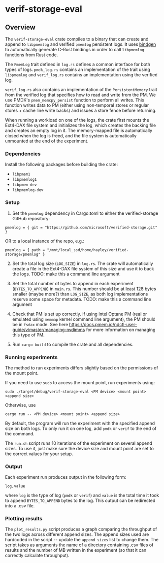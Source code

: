 # verif-storage-eval

## Overview

The `verif-storage-eval` crate compiles to a binary that can create and append to `libpmemlog` and verified `pmemlog` persistent logs. It uses [bindgen](https://rust-lang.github.io/rust-bindgen/) to automatically generate C-Rust bindings in order to call `libpmemlog` functions from Rust code.

The `PmemLog` trait defined in `log.rs` defines a common interface for both types of logs. `pmdk_log.rs` contains an implementation of the trait using `libpmemlog` and `verif_log.rs` contains an implementation using the verified log. 

`verif_log.rs` also contains an implementation of the `PersistentMemory` trait from the verified log that specifies how to read and write from the PM. We use PMDK's `pmem_memcpy_persist` function to perform all writes. This function writes data to PM (either using non-temporal stores or regular stores + cache line write backs) and issues a store fence before returning. 

When running a workload on one of the logs, the crate first mounts the Ext4-DAX file system and initializes the log, which creates the backing file and creates an empty log in it. The memory-mapped file is automatically closed when the log is freed, and the file system is automatically unmounted at the end of the experiment.

### Dependencies

Install the following packages before building the crate:
- `libpmem1`
- `libpmemlog1`
- `libpmem-dev`
- `libpmemlog-dev`

### Setup

1. Set the `pmemlog` dependency in Cargo.toml to either the verified-storage GitHub repository:
```
pmemlog = { git = "https://github.com/microsoft/verified-storage.git" }
```
OR to a local instance of the repo, e.g.:
```
pmemlog = { path = "/mnt/local_ssd/home/hayley/verified-storage/pmemlog" }
```

2. Set the total log size (`LOG_SIZE`) in `log.rs`. The crate will automatically create a file in the Ext4-DAX file system of this size and use it to back the logs. TODO: make this a command line argument

3. Set the total number of bytes to append in each experiment (`BYTES_TO_APPEND`) in `main.rs`. This number should be at least 128 bytes smaller (maybe more?) than `LOG_SIZE`, as both log implementations reserve some space for metadata. TODO: make this a command line argument

4. Check that PM is set up correctly. If using Intel Optane PM (real or emulated using `memmap` kernel command line argument), the PM should be in `fsdax` mode. See here https://docs.pmem.io/ndctl-user-guide/v/master/managing-nvdimms for more information on managing this type of PM.

5. Run `cargo build` to compile the crate and all dependencies.


### Running experiments

The method to run experiments differs slightly based on the permissions of the mount point.

If you need to use `sudo` to access the mount point, run experiments using:
```
sudo ./target/debug/verif-storage-eval <PM device> <mount point> <append size>
```
Otherwise, use 
```
cargo run -- <PM device> <mount point> <append size>
```
By default, the program will run the experiment with the specified append size on both logs. To only run it on one log, add `pmdk` or `verif` to the end of the command. 

The `run.sh` script runs 10 iterations of the experiment on several append sizes. To use it, just make sure the device size and mount point are set to the correct values for your setup.

### Output

Each experiment run produces output in the following form:
```
log,value
```
where `log` is the type of log (`pmdk` or `verif`) and `value` is the total time it took to append `BYTES_TO_APPEND` bytes to the log. This output can be redirected into a .csv file.

### Plotting results

The `plot_results.py` script produces a graph comparing the throughput of the two logs across different append sizes. The append sizes used are hardcoded in the script -- update the `append_sizes` list to change them. The script takes as arguments the name of a directory containing .csv files of results and the number of MB written in the experiment (so that it can correctly calculate throughput).
